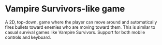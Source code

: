 # Vampire Survivors-like game

A 2D, top-down, game where the player can move around and automatically fires bullets toward enemies who are moving toward them.
This is similar to casual survival games like Vampire Survivors.
Support for both mobile controls and keyboard.
